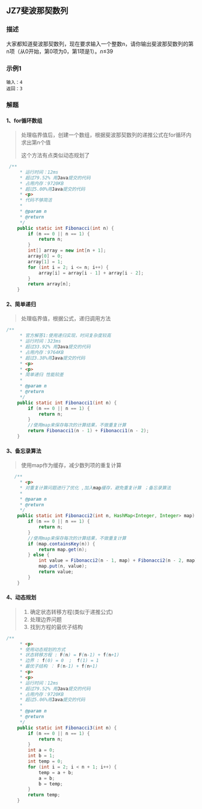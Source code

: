 ## JZ7斐波那契数列

### 描述

大家都知道斐波那契数列，现在要求输入一个整数n，请你输出斐波那契数列的第n项（从0开始，第0项为0，第1项是1）。*n*≤39

### 示例1

```
输入：4
返回：3
```



### 解题

#### 1、for循环数组

> 处理临界值后，创建一个数组，根据斐波那契数列的递推公式在for循环内求出第n个值
>
> 这个方法有点类似动态规划了

```Java
 /**
     * 运行时间：12ms
     * 超过79.52% 用Java提交的代码
     * 占用内存：9720KB
     * 超过5.00%用Java提交的代码
     * <p>
     * 代码不够简洁
     *
     * @param n
     * @return
     */
    public static int Fibonacci(int n) {
        if (n == 0 || n == 1) {
            return n;
        }
        int[] array = new int[n + 1];
        array[0] = 0;
        array[1] = 1;
        for (int i = 2; i <= n; i++) {
            array[i] = array[i - 1] + array[i - 2];
        }
        return array[n];
    }
```







#### 2、简单递归

> 处理临界值，根据公式，递归调用方法

```java
/**
     * 官方解答1:使用递归实现，时间复杂度较高
     * 运行时间：323ms
     * 超过33.92% 用Java提交的代码
     * 占用内存：9764KB
     * 超过3.38%用Java提交的代码
     * <p>
     * <p>
     * 简单递归 性能较差
     *
     * @param n
     * @return
     */
    public static int Fibonacci1(int n) {
        if (n == 0 || n == 1) {
            return n;
        }
        //使用map来保存每次的计算结果，不做重复计算
        return Fibonacci1(n - 1) + Fibonacci1(n - 2);
    }
```



#### 3、备忘录算法

> 使用map作为缓存，减少数列项的重复计算

```Java
   /**
     * <p>
     * 对重复计算问题进行了优化 ,加入map缓存，避免重复计算 ；备忘录算法
     *
     * @param n
     * @return
     */
    public static int Fibonacci2(int n, HashMap<Integer, Integer> map) {
        if (n == 0 || n == 1) {
            return n;
        }
        //使用map来保存每次的计算结果，不做重复计算
        if (map.containsKey(n)) {
            return map.get(n);
        } else {
            int value = Fibonacci2(n - 1, map) + Fibonacci2(n - 2, map);
            map.put(n, value);
            return value;
        }
    }
```





#### 4、动态规划

> 1. 确定状态转移方程(类似于递推公式)
> 2. 处理边界问题
> 3. 找到方程的最优子结构

```java
/**
     * <p>
     * 使用动态规划的方式
     * 状态转移方程 : F(n) = F(n-1) + f(n+1)
     * 边界 : f(0) = 0  ;  f(1) = 1
     * 最优子结构 ： F(n-1) + f(n+1)
     * <p>
     * <p>
     * 运行时间：12ms
     * 超过79.52% 用Java提交的代码
     * 占用内存：9720KB
     * 超过5.06%用Java提交的代码
     *
     * @param n
     * @return
     */
    public static int Fibonacci3(int n) {
        if (n == 0 || n == 1) {
            return n;
        }
        int a = 0;
        int b = 1;
        int temp = 0;
        for (int i = 2; i < n + 1; i++) {
            temp = a + b;
            a = b;
            b = temp;
        }
        return temp;
    }
```

